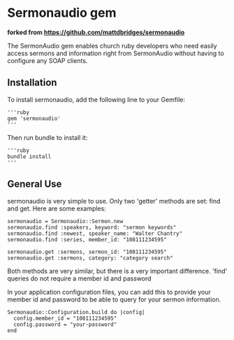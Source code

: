 # Sermonaudio gem

**forked from https://github.com/mattdbridges/sermonaudio**

The SermonAudio gem enables church ruby developers who need easily access sermons and information right from SermonAudio without having to configure any SOAP clients.

## Installation

To install sermonaudio, add the following line to your Gemfile:

    '''ruby
    gem 'sermonaudio'
    '''

Then run bundle to install it:

    '''ruby
    bundle install
    '''
    
## General Use

sermonaudio is very simple to use. Only two 'getter' methods are set: find and get. Here are some examples:

    sermonaudio = Sermonaudio::Sermon.new
    sermonaudio.find :speakers, keyword: "sermon keywords"
    sermonaudio.find :newest, speaker_name: "Walter Chantry"
    sermonaudio.find :series, member_id: "108111234595"

    sermonaudio.get :sermons, sermon_id: "108111234595"
    sermonaudio.get :sermons, category: "category search"

Both methods are very similar, but there is a very important difference. 'find' queries do not require a member id and password

In your application configuration files, you can add this to provide your member id and password to be able to query for your sermon information.

    Sermonaudio::Configuration.build do |config|
      config.member_id = "108111234595"
      config.password = "your-password"
    end